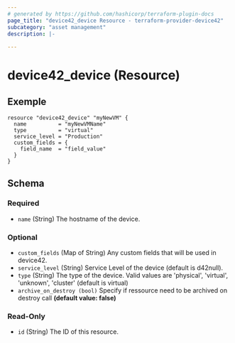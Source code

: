 ```yaml
---
# generated by https://github.com/hashicorp/terraform-plugin-docs
page_title: "device42_device Resource - terraform-provider-device42"
subcategory: "asset management"
description: |-
  
---
```


# device42_device (Resource)

## Exemple 

```hcl
resource "device42_device" "myNewVM" {
  name          = "myNewVMName"
  type          = "virtual"
  service_level = "Production"
  custom_fields = {
    field_name  = "field_value"
  }
}
```


<!-- schema generated by tfplugindocs -->
## Schema

### Required

- `name` (String) The hostname of the device.

### Optional

- `custom_fields` (Map of String) Any custom fields that will be used in device42.
- `service_level` (String) Service Level of the device (default is d42null).
- `type` (String) The type of the device. Valid values are 'physical', 'virtual', 'unknown', 'cluster' (default is virtual)
- `archive_on_destroy (bool)` Specify if ressource need to be archived on destroy call **(default value: false)**

### Read-Only

- `id` (String) The ID of this resource.


